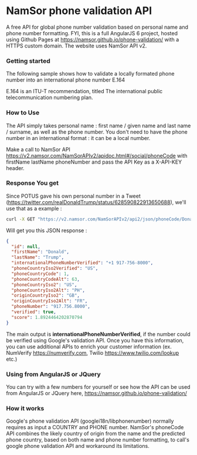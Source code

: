 
# NamSor phone validation API
A free API for global phone number validation based on personal name and phone number formatting. FYI, this is a full AngularJS 6 project, hosted using Github Pages at https://namsor.github.io/phone-validation/ with a HTTPS custom domain. The website uses NamSor API v2. 

<h3>Getting started</h3>

The following sample shows how to validate a locally formated phone number into an international phone number E.164

E.164 is an ITU-T recommendation, titled The international public telecommunication numbering plan.

<h3>How to Use</h3>

The API simply takes personal name : first name / given name and last name / surname, as well as the phone number. You don't need to have the phone number in an international format : it can be a local number. 

Make a call to NamSor API https://v2.namsor.com/NamSorAPIv2/apidoc.html#/social/phoneCode
with firstName lastName phoneNumber and pass the API Key as a X-API-KEY header.

<h3>Response You get</h3>

Since POTUS gave his own personal number in a Tweet (https://twitter.com/realDonaldTrump/status/628590822913650688), we'll use that as a example :
```bash
curl -X GET "https://v2.namsor.com/NamSorAPIv2/api2/json/phoneCode/Donald/Trump/917.756.8000" -H "accept: application/json" -H "X-API-KEY: <your api key here>"
```

Will get you this JSON response : 
```json
{
  "id": null,
  "firstName": "Donald",
  "lastName": "Trump",
  "internationalPhoneNumberVerified": "+1 917-756-8000",
  "phoneCountryIso2Verified": "US",
  "phoneCountryCode": 1,
  "phoneCountryCodeAlt": 63,
  "phoneCountryIso2": "US",
  "phoneCountryIso2Alt": "PH",
  "originCountryIso2": "GB",
  "originCountryIso2Alt": "FR",
  "phoneNumber": "917.756.8000",
  "verified": true,
  "score": 1.8924464202870794
}
```

The main output is <b>internationalPhoneNumberVerified</b>, if the number could be verified using Google's validation API. Once you have this information, you can use additional APIs to enrich your customer information (ex. NumVerify https://numverify.com, Twilio https://www.twilio.com/lookup etc.)

<h3>Using from AngularJS or JQuery </h3>

You can try with a few numbers for yourself or see how the API can be used from AngularJS or JQuery here,
https://namsor.github.io/phone-validation/

<h3>How it works</h3>

Google's phone validation API (googlei18n/libphonenumber) normally requires as input a COUNTRY and PHONE number. NamSor's phoneCode API combines the likely country of origin from the name and the predicted phone country, based on both name and phone number formatting, to call's google phone validation API and workaround its limitations. 



